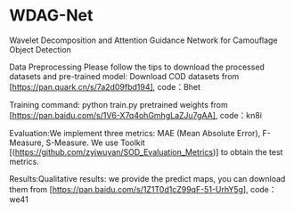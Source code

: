 # WDAG-Net
Wavelet Decomposition and Attention Guidance Network for Camouflage Object Detection

Data Preprocessing Please follow the tips to download the processed datasets and pre-trained model:
Download COD datasets from
[https://pan.quark.cn/s/7a2d09fbd194], code：Bhet

Training command: python train.py
pretrained weights from
[https://pan.baidu.com/s/1V6-X7q4ohGmhgLaZJu7gAA], code：kn8i

Evaluation:We implement three metrics: MAE (Mean Absolute Error), F-Measure, S-Measure. We use Toolkit
[(https://github.com/zyjwuyan/SOD_Evaluation_Metrics)] to obtain the test metrics.

Results:Qualitative results: we provide the predict maps, you can download them from
[https://pan.baidu.com/s/1Z1T0d1cZ99qF-51-UrhY5g], code：we41

